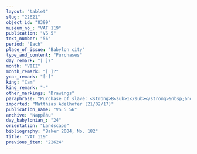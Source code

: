```yaml
---
layout: "tablet"
slug: "22621"
object_id: "8399"
museum_no_: "VAT 119"
publication: "VS 5"
text_number: "56"
period: "Each"
place_of_issue: "Babylon city"
type_and_content: "Purchases"
day_remark: "[ ]?"
month: "VIII"
month_remark: "[ ]?"
year_remark: "[-]"
king: "Cam"
king_remark: "-"
other_markings: "Drawings"
paraphrase: "Purchase of slave: <strong>B<sub>1</sub></strong>&nbsp;and <strong><sup>f</sup>B<sub>2</sub></strong>&nbsp;sell <strong><sup>f</sup>C<sub>1</sub></strong>&nbsp;and <strong>C<sub>2</sub></strong> to <strong><sup>f</sup>A</strong> for 3 &frac12; minas of silver. A clause follows concerning <strong>D<sub>1</sub></strong>&rsquo;s and <strong>D<sub>2</sub></strong>&rsquo;s responsibility regarding for <sup>f</sup><strong>C<sub>1</sub> </strong>and <strong>C<sub>2</sub></strong>, in the case of lawsuits (<em>pūt sih&icirc;</em>), vindication (<em>pūt pāqirāni</em>) and claims for the status of a royal slave (<em>arad &scaron;arrūti</em>) and freedom (<em>mār ban&ucirc;ti</em>). <strong>B<sub>1 </sub></strong>and <strong><sup>f</sup>B<sub>2</sub></strong> have received full payment. 4 witnesses and the scribe (Marduk-erība/Nab&ucirc;-balāssu-iqbi//Egibi).<br /> &nbsp;<br /> <strong><sup>f</sup></strong><strong>A </strong>= <sup>f</sup>&Scaron;a-p&icirc;-kalbi/Marduk-rēmanni//Sipp&ecirc;; <strong>B<sub>1</sub></strong> = Iddin-Nab&ucirc;/Nab&ucirc;-[...]//&Scaron;ama&scaron;-abāri; <strong><sup>f</sup>B<sub>2</sub></strong> = <sup>f</sup>Ninli-ēṭirat/Nab&ucirc;-&scaron;umu-ibni (wife of <strong>B<sub>1</sub></strong>); <sup>f</sup><strong>C<sub>1</sub></strong>&nbsp;= <sup>f</sup>Mannu-idāssu-īde (slave of <strong>B<sub>1</sub></strong>and <strong><sup>f</sup>B<sub>2</sub></strong>); <strong>C<sub>2</sub></strong> = &Scaron;a-p&icirc;-kalbi (son of <strong><sup>f</sup>C<sub>1</sub></strong>); <strong>D<sub>1</sub></strong> = Bēl-ahhē-iddin/Nab&ucirc;-&scaron;umu-idddin//Basia; <strong>D<sub>2</sub></strong> = Bēl-iddin/Nab&ucirc;-&scaron;umu-iddin//&Scaron;ig&ucirc;a<br /> &nbsp;"
imported: "Matthias Adelhofer (21/02/17)"
publication_name: "VS 5 56"
archive: "Nappāhu"
day_babylonian_: "24"
orientation: "Landscape"
bibliography: "Baker 2004, No. 182"
title: "VAT 119"
previous_item: "22624"
---
```

